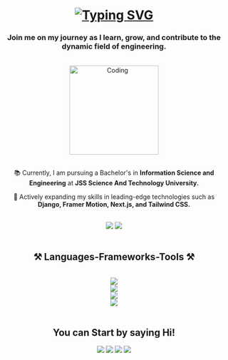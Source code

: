 
<h1 align="center">
<a href="https://git.io/typing-svg"><img src="https://readme-typing-svg.demolab.com?font=Righteous&size=35&duration=1300&pause=2000&color=CCF761&center=true&vCenter=true&random=false&width=435&lines=Hello+There!++%F0%9F%91%8B;I'm+Harsha+G" alt="Typing SVG" /></a>
</h1>
<h3 align="center">Join me on my journey as I learn, grow, and contribute to the dynamic field of engineering.</h3>

<br/>

<div align="center">
<img align="center" alt="Coding" width="200" src="https://cdna.artstation.com/p/assets/images/images/050/392/912/original/nelson-tiapa-gif-con-telefono.gif?1654734490">
</div>

<br/>

<div align="center">
  
  📚 Currently, I am pursuing a Bachelor's in  **Information Science and Engineering** at **JSS Science And Technology University.**

  🚀 Actively expanding my skills in leading-edge technologies such as **Django, Framer Motion, Next.js, and Tailwind CSS.**

<br/>

  <div align="center"> 
  <a href="https://docs.google.com/document/d/1x1bphbBCrdfg-TJLqLL_VTUEzMyynMvEmgqvbfBGdto/edit?usp=drive_link">
    <img src="https://img.shields.io/badge/Resume-0000CC?style=for-the-badge&logoColor=white" /></a>
  <a href="https://harsha-g.vercel.app/" target="_blank">
    <img src="https://img.shields.io/badge/Portfolio-E50914?style=for-the-badge&logoColor=white" target="_blank" /></a>
</div>

</div>

<br/>

<h2 align="center">⚒️ Languages-Frameworks-Tools ⚒️</h2>
<br/>
<div align="center">
    <img src="https://skillicons.dev/icons?i=python,c,java,cpp,cs,javascript" /><br/>
    <img src="https://skillicons.dev/icons?i=html,css,react,nextjs,django,tailwind,bootstrap" /><br/>
    <img src="https://skillicons.dev/icons?i=mysql,mongodb" /><br>
    <img src="https://skillicons.dev/icons?i=vscode,windows,ubuntu,vercel" /><br/> 
</div>

<br/>

<div align="center">
  <h2 align="center">You can Start by saying Hi!</h2>
  <a href="mailto:harshag3106@gmail.com?subject=Your%20Subject&body=You%20can%20Start%20by%20Saying%20Hi!"><img src="https://skillicons.dev/icons?i=gmail"/></a>
  <a href="https://github.com/imharshag"><img src="https://skillicons.dev/icons?i=github"/></a>
  <a href="https://www.linkedin.com/in/harsha-g-72a900292"><img src="https://skillicons.dev/icons?i=linkedin"/></a>
  <a href="https://www.instagram.com/imharshag/?igsh=NG42NHA2ZG8xaWdi"><img src="https://skillicons.dev/icons?i=instagram"/></a>
</div>
